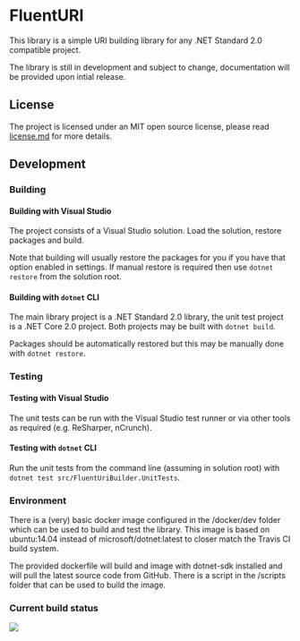 # FluentURI
This library is a simple URI building library for any .NET Standard 2.0
compatible project.

The library is still in development and subject to change, documentation will
be provided upon intial release.

## License
The project is licensed under an MIT open source license, please read
[license.md](license.md) for more details.

## Development
### Building
#### Building with Visual Studio
The project consists of a Visual Studio solution. Load the solution, restore
packages and build.

Note that building will usually restore the packages for you if you have that
option enabled in settings. If manual restore is required then use
```dotnet restore``` from the solution root.

#### Building with ```dotnet``` CLI
The main library project is a .NET Standard 2.0 library, the unit test project
is a .NET Core 2.0 project. Both projects may be built with
```dotnet build```.

Packages should be automatically restored but this may be manually done with
```dotnet restore```.

### Testing
#### Testing with Visual Studio
The unit tests can be run with the Visual Studio test runner or via other tools
as required (e.g. ReSharper, nCrunch).

#### Testing with ```dotnet``` CLI
Run the unit tests from the command line (assuming in solution root) with
```dotnet test src/FluentUriBuilder.UnitTests```.

### Environment
There is a (very) basic docker image configured in the /docker/dev folder
which can be used to build and test the library. This image is based on
ubuntu:14.04 instead of microsoft/dotnet:latest to closer match the Travis
CI build system.

The provided dockerfile will build and image with dotnet-sdk installed and
will pull the latest source code from GitHub. There is a script in
the /scripts folder that can be used to build the image.

### Current build status
<img src="https://travis-ci.org/garfoot/FluentUri.svg?branch=master" />